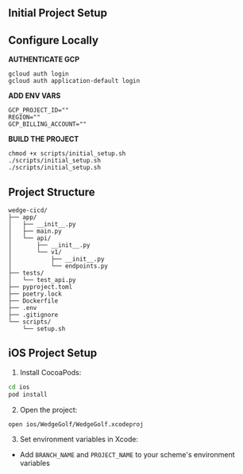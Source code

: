 ## Initial Project Setup

## Configure Locally
**AUTHENTICATE GCP**
```
gcloud auth login
gcloud auth application-default login
```
**ADD ENV VARS**
```
GCP_PROJECT_ID=""
REGION=""
GCP_BILLING_ACCOUNT=""
```

**BUILD THE PROJECT**
```
chmod +x scripts/initial_setup.sh
./scripts/initial_setup.sh
./scripts/initial_setup.sh
```



## Project Structure
```
wedge-cicd/
├── app/
│   ├── __init__.py
│   ├── main.py
│   └── api/
│       ├── __init__.py
│       └── v1/
│           ├── __init__.py
│           └── endpoints.py
├── tests/
│   └── test_api.py
├── pyproject.toml
├── poetry.lock
├── Dockerfile
├── .env
├── .gitignore
└── scripts/
    └── setup.sh
```

## iOS Project Setup

1. Install CocoaPods:
```bash
cd ios
pod install
```

2. Open the project:
```bash
open ios/WedgeGolf/WedgeGolf.xcodeproj
```

3. Set environment variables in Xcode:
- Add `BRANCH_NAME` and `PROJECT_NAME` to your scheme's environment variables